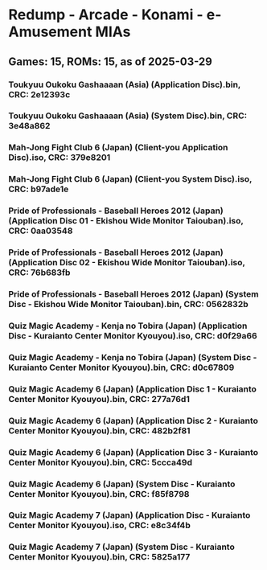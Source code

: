 # Redump - Arcade - Konami - e-Amusement MIAs
## Games: 15, ROMs: 15, as of 2025-03-29

### Toukyuu Oukoku Gashaaaan (Asia) (Application Disc).bin, CRC: 2e12393c
### Toukyuu Oukoku Gashaaaan (Asia) (System Disc).bin, CRC: 3e48a862
### Mah-Jong Fight Club 6 (Japan) (Client-you Application Disc).iso, CRC: 379e8201
### Mah-Jong Fight Club 6 (Japan) (Client-you System Disc).iso, CRC: b97ade1e
### Pride of Professionals - Baseball Heroes 2012 (Japan) (Application Disc 01 - Ekishou Wide Monitor Taiouban).iso, CRC: 0aa03548
### Pride of Professionals - Baseball Heroes 2012 (Japan) (Application Disc 02 - Ekishou Wide Monitor Taiouban).iso, CRC: 76b683fb
### Pride of Professionals - Baseball Heroes 2012 (Japan) (System Disc - Ekishou Wide Monitor Taiouban).bin, CRC: 0562832b
### Quiz Magic Academy - Kenja no Tobira (Japan) (Application Disc - Kuraianto Center Monitor Kyouyou).iso, CRC: d0f29a66
### Quiz Magic Academy - Kenja no Tobira (Japan) (System Disc - Kuraianto Center Monitor Kyouyou).bin, CRC: d0c67809
### Quiz Magic Academy 6 (Japan) (Application Disc 1 - Kuraianto Center Monitor Kyouyou).bin, CRC: 277a76d1
### Quiz Magic Academy 6 (Japan) (Application Disc 2 - Kuraianto Center Monitor Kyouyou).bin, CRC: 482b2f81
### Quiz Magic Academy 6 (Japan) (Application Disc 3 - Kuraianto Center Monitor Kyouyou).bin, CRC: 5ccca49d
### Quiz Magic Academy 6 (Japan) (System Disc - Kuraianto Center Monitor Kyouyou).bin, CRC: f85f8798
### Quiz Magic Academy 7 (Japan) (Application Disc - Kuraianto Center Monitor Kyouyou).iso, CRC: e8c34f4b
### Quiz Magic Academy 7 (Japan) (System Disc - Kuraianto Center Monitor Kyouyou).bin, CRC: 5825a177
